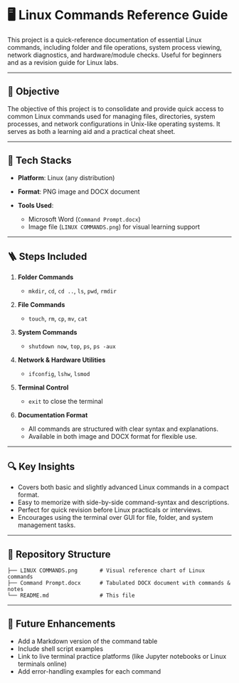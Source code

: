 # 🖥️ Linux Commands Reference Guide

This project is a quick-reference documentation of essential Linux commands, including folder and file operations, system process viewing, network diagnostics, and hardware/module checks. Useful for beginners and as a revision guide for Linux labs.

---

## 🎯 Objective

The objective of this project is to consolidate and provide quick access to common Linux commands used for managing files, directories, system processes, and network configurations in Unix-like operating systems. It serves as both a learning aid and a practical cheat sheet.

---

## 🧰 Tech Stacks

* **Platform**: Linux (any distribution)
* **Format**: PNG image and DOCX document
* **Tools Used**:

  * Microsoft Word (`Command Prompt.docx`)
  * Image file (`LINUX COMMANDS.png`) for visual learning support

---

## 🪜 Steps Included

1. **Folder Commands**

   * `mkdir`, `cd`, `cd ..`, `ls`, `pwd`, `rmdir`

2. **File Commands**

   * `touch`, `rm`, `cp`, `mv`, `cat`

3. **System Commands**

   * `shutdown now`, `top`, `ps`, `ps -aux`

4. **Network & Hardware Utilities**

   * `ifconfig`, `lshw`, `lsmod`

5. **Terminal Control**

   * `exit` to close the terminal

6. **Documentation Format**

   * All commands are structured with clear syntax and explanations.
   * Available in both image and DOCX format for flexible use.

---

## 🔍 Key Insights

* Covers both basic and slightly advanced Linux commands in a compact format.
* Easy to memorize with side-by-side command-syntax and descriptions.
* Perfect for quick revision before Linux practicals or interviews.
* Encourages using the terminal over GUI for file, folder, and system management tasks.

---

## 📁 Repository Structure

```
├── LINUX COMMANDS.png       # Visual reference chart of Linux commands
├── Command Prompt.docx      # Tabulated DOCX document with commands & notes
└── README.md                # This file
```

---

## 📝 Future Enhancements

* Add a Markdown version of the command table
* Include shell script examples
* Link to live terminal practice platforms (like Jupyter notebooks or Linux terminals online)
* Add error-handling examples for each command
